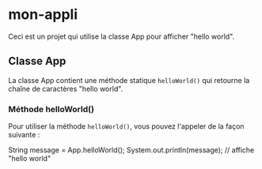 # mon-appli

Ceci est un projet qui utilise la classe App pour afficher "hello world".

## Classe App

La classe App contient une méthode statique `helloWorld()` qui retourne la chaîne de caractères "hello world".

### Méthode helloWorld()

Pour utiliser la méthode `helloWorld()`, vous pouvez l'appeler de la façon suivante :

String message = App.helloWorld();
System.out.println(message); // affiche "hello world"
